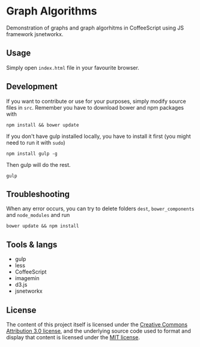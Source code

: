 # Graph Algorithms
Demonstration of graphs and graph algorhitms in CoffeeScript using JS framework jsnetworkx.

## Usage
Simply open `index.html` file in your favourite browser.

## Development
If you want to contribute or use for your purposes, simply modify source files in `src`. Remember you have to download bower and npm packages with
```
npm install && bower update
```

If you don't have gulp installed locally, you have to install it first (you might need to run it with `sudo`)
```
npm install gulp -g
```

Then gulp will do the rest.
```{bash}
gulp
```

## Troubleshooting
When any error occurs, you can try to delete folders `dest`, `bower_components` and `node_modules` and run
```
bower update && npm install
```

## Tools & langs
* gulp
* less
* CoffeeScript
* imagemin
* d3.js
* jsnetworkx


## License

The content of this project itself is licensed under the [Creative Commons Attribution 3.0 license](http://creativecommons.org/licenses/by/3.0/us/deed.en_US), and the underlying source code used to format and display that content is licensed under the [MIT license](http://opensource.org/licenses/mit-license.php).

